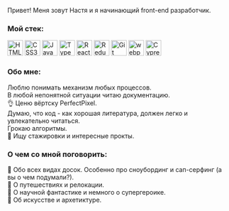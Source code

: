 Привет! Меня зовут Настя и я начинающий front-end разработчик.

### Мой стек: <br />

<a href="https://www.w3.org/TR/html5/" title="HTML5"><img src="https://github.com/get-icon/geticon/raw/master/icons/html-5.svg" alt="HTML5" width="35px" height="35px"></a>
<a href="https://www.w3.org/TR/CSS/" title="CSS3"><img src="https://github.com/get-icon/geticon/raw/master/icons/css-3.svg" alt="CSS3" width="35px" height="35px"></a>
<a href="https://developer.mozilla.org/en-US/docs/Web/JavaScript" title="JavaScript"><img src="https://github.com/get-icon/geticon/raw/master/icons/javascript.svg" alt="JavaScript" width="35px" height="35px"></a>
<a href="https://www.typescriptlang.org/" title="Typescript"><img src="https://github.com/get-icon/geticon/raw/master/icons/typescript-icon.svg" alt="Typescript" width="35px" height="35px"></a>
<a href="https://reactjs.org/" title="React"><img src="https://github.com/get-icon/geticon/raw/master/icons/react.svg" alt="React" width="35px" height="35px"></a>
<a href="https://redux.js.org/" title="Redux"><img src="https://github.com/get-icon/geticon/raw/master/icons/redux.svg" alt="Redux" width="35px" height="35px"></a>
<a href="https://git-scm.com/" title="Git"><img src="https://github.com/get-icon/geticon/raw/master/icons/git-icon.svg" alt="Git" width="35px" height="35px"></a>
<a href="https://webpack.js.org/" title="webpack"><img src="https://github.com/get-icon/geticon/raw/master/icons/webpack.svg" alt="webpack" width="35px" height="35px"></a>
<a href="https://www.cypress.io/" title="Cypress"><img src="https://github.com/get-icon/geticon/raw/master/icons/cypress.svg" alt="Cypress" width="35px" height="35px"></a>

### Обо мне: <br />

Люблю понимать механизм любых процессов. <br />
В любой непонятной ситуации читаю документацию. <br />
:ok_hand: Ценю вёртску PerfectPixel. <br />
Думаю, что код - как хорошая литература, должен легко и увлекательно читаться. <br />
Грокаю алгоритмы. <br />
:eyes: Ищу стажировки и интересные прокты. <br />

### О чем со мной поговорить:

  :speech_balloon: Обо всех видах досок. Особенно про сноубординг и сап-серфинг (а вы о чем подумали?). <br />
  :speech_balloon: О путешествиях и релокации. <br />
  :speech_balloon: О научной фантастике и немного о супергероике. <br />
  :speech_balloon: Об искусстве и архетиктуре. <br />

